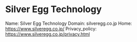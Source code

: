 
# Silver Egg Technology

Name: Silver Egg Technology
Domain: silveregg.co.jp
Home: https://www.silveregg.co.jp/
Privacy_policy: https://www.silveregg.co.jp/privacy.html
